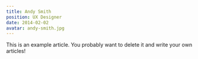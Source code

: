 ```yaml
---
title: Andy Smith
position: UX Designer
date: 2014-02-02
avatar: andy-smith.jpg
---
```


This is an example article. You probably want to delete it and write your own articles!
